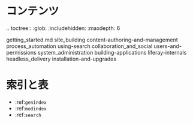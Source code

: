 コンテンツ
========

.. toctree:: :glob: :includehidden: :maxdepth: 6

   getting_started.md site_building content-authoring-and-management process_automation using-search collaboration_and_social users-and-permissions system_administration building-applications liferay-internals headless_delivery installation-and-upgrades

索引と表
==================

* :ref:`genindex`
* :ref:`modindex`
* :ref:`search`

